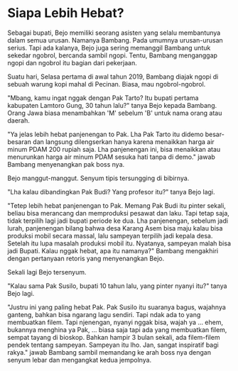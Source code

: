 # Siapa Lebih Hebat?

Sebagai bupati, Bejo memiliki seorang asisten yang selalu membantunya dalam semua urusan. Namanya Bambang. Pada umumnya urusan-urusan serius. Tapi ada kalanya, Bejo juga sering memanggil Bambang untuk sekedar ngobrol, bercanda sambil ngopi. Tentu, Bambang menganggap ngopi dan ngobrol itu bagian dari pekerjaan.

Suatu hari, Selasa pertama di awal tahun 2019, Bambang diajak ngopi di sebuah warung kopi mahal di Pecinan. Biasa, mau ngobrol-ngobrol.

"Mbang, kamu ingat nggak dengan Pak Tarto? Itu bupati pertama kabupaten Lamtoro Gung, 30 tahun lalu?" tanya Bejo kepada Bambang. Orang Jawa biasa menambahkan 'M' sebelum 'B' untuk nama orang atau daerah.

"Ya jelas lebih hebat panjenengan to Pak. Lha Pak Tarto itu didemo besar-besaran dan langsung dilengserkan hanya karena menaikkan harga air minum PDAM 200 rupiah saja. Lha panjenengan ini, bisa menaikkan atau menurunkan harga air minum PDAM sesuka hati tanpa di demo." jawab Bambang menyenangkan pak boss nya.

Bejo manggut-manggut. Senyum tipis tersungging di bibirnya.

"Lha kalau dibandingkan Pak Budi? Yang profesor itu?" tanya Bejo lagi.

"Tetep lebih hebat panjenengan to Pak. Memang Pak Budi itu pinter sekali, beliau bisa merancang dan memproduksi pesawat dan laku. Tapi tetap saja, tidak terpilih lagi jadi bupati periode ke dua. Lha panjenengan, sebelum jadi lurah, panjenengan bilang bahwa desa Karang Asem bisa maju kalau bisa produksi mobil secara massal, lalu sampeyan terpilih jadi kepala desa. Setelah itu lupa masalah produksi mobil itu. Nyatanya, sampeyan malah bisa jadi Bupati. Kalau nggak hebat, apa itu namanya?" Bambang mengakhiri dengan pertanyaan retoris yang menyenangkan Bejo.

Sekali lagi Bejo tersenyum.

"Kalau sama Pak Susilo, bupati 10 tahun lalu, yang pinter nyanyi itu?" tanya Bejo lagi.

"Justru ini yang paling hebat Pak. Pak Susilo itu suaranya bagus, wajahnya ganteng, bahkan bisa ngarang lagu sendiri. Tapi ndak ada to yang membuatkan filem. Tapi njenengan, nyanyi nggak bisa, wajah ya ... ehem, bukannya menghina ya Pak, ... biasa saja tapi ada yang membuatkan filem, sempat tayang di bioskop. Bahkan hampir 3 bulan sekali, ada filem-filem pendek tentang sampeyan. Sampeyan itu lho. Jan, sangat inspiratif bagi rakya." jawab Bambang sambil memandang ke arah boss nya dengan senyum lebar dan mengangkat kedua jempolnya.

